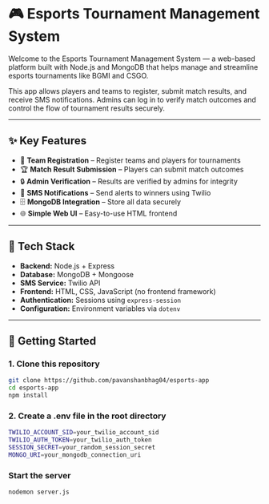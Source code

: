 # 🎮 Esports Tournament Management System

Welcome to the Esports Tournament Management System — a web-based platform built with Node.js and MongoDB that helps manage and streamline esports tournaments like BGMI and CSGO.

This app allows players and teams to register, submit match results, and receive SMS notifications. Admins can log in to verify match outcomes and control the flow of tournament results securely.

---

## ✨ Key Features

- 📝 **Team Registration** – Register teams and players for tournaments
- 🏆 **Match Result Submission** – Players can submit match outcomes
- 🔒 **Admin Verification** – Results are verified by admins for integrity
- 📱 **SMS Notifications** – Send alerts to winners using Twilio
- 🗄️ **MongoDB Integration** – Store all data securely
- 🌐 **Simple Web UI** – Easy-to-use HTML frontend

---

## 🧰 Tech Stack

- **Backend:** Node.js + Express
- **Database:** MongoDB + Mongoose
- **SMS Service:** Twilio API
- **Frontend:** HTML, CSS, JavaScript (no frontend framework)
- **Authentication:** Sessions using `express-session`
- **Configuration:** Environment variables via `dotenv`

---

## 🚀 Getting Started

### 1. Clone this repository

```bash
git clone https://github.com/pavanshanbhag04/esports-app
cd esports-app
npm install

```
### 2. Create a .env file in the root directory
```bash
TWILIO_ACCOUNT_SID=your_twilio_account_sid
TWILIO_AUTH_TOKEN=your_twilio_auth_token
SESSION_SECRET=your_random_session_secret
MONGO_URI=your_mongodb_connection_uri

```

### Start the server
```bash
nodemon server.js
```

